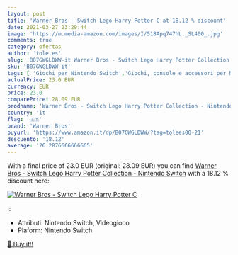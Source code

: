 ```yaml
---
layout: post
title: 'Warner Bros - Switch Lego Harry Potter C at 18.12 % discount'
date: 2021-03-27 23:29:44
image: 'https://m.media-amazon.com/images/I/518Apq747hL._SL400_.jpg'
comments: true
category: ofertas
author: 'tole.es'
slug: 'B07GWGLDWW-it Warner Bros - Switch Lego Harry Potter Collection -...'
sku: 'B07GWGLDWW-it'
tags: [ 'Giochi per Nintendo Switch','Giochi, console e accessori per Nintendo Switch','Videogiochi','lego','warner bros', ]
actualPrice: 23.0 EUR
currency: EUR
price: 23.0
comparePrice: 28.09 EUR
prodname: 'Warner Bros - Switch Lego Harry Potter Collection - Nintendo Switch'
country: 'it'
flag: '🇮🇹'
brand: 'Warner Bros'
buyurl: 'https://www.amazon.it/dp/B07GWGLDWW/?tag=tolees00-21'
descuento: '18.12'
average: '26.2876666666665'
---
```


With a final price of 23.0 EUR (original: 28.09 EUR) you can find [Warner Bros - Switch Lego Harry Potter Collection - Nintendo Switch](https://www.amazon.it/dp/B07GWGLDWW/?tag=tolees00-21) with a  18.12 % discount here:

[![Warner Bros - Switch Lego Harry Potter C](https://m.media-amazon.com/images/I/518Apq747hL._SL400_.jpg)](https://www.amazon.it/dp/B07GWGLDWW/?tag=tolees00-21)

ℹ️:

- Attributi: Nintendo Switch, Videogioco
- Plaform: Nintendo Switch

[🛒 Buy it!!](https://www.amazon.it/dp/B07GWGLDWW/?tag=tolees00-21)
